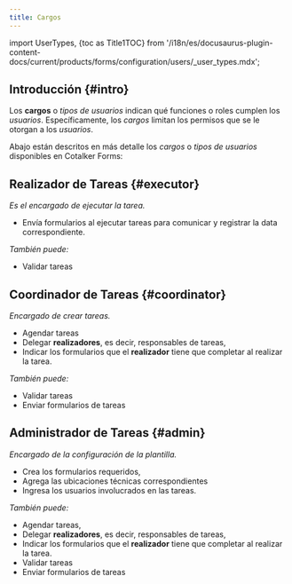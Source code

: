 ```yaml
---
title: Cargos
---
```


import UserTypes, {toc as Title1TOC} from '/i18n/es/docusaurus-plugin-content-docs/current/products/forms/configuration/users/_user_types.mdx'; 


## Introducción {#intro}
Los **cargos** o _tipos de usuarios_ indican qué funciones o roles cumplen los _usuarios_. Específicamente, los _cargos_ limitan los permisos que se le otorgan a los _usuarios_.

<UserTypes/>

Abajo están descritos en más detalle los _cargos_ o _tipos de usuarios_ disponibles en Cotalker Forms:

## Realizador de Tareas {#executor}
_Es el encargado de ejecutar la tarea._

- Envía formularios al ejecutar tareas para comunicar y registrar la data correspondiente.  

_También puede:_  
- Validar tareas

## Coordinador de Tareas {#coordinator}
_Encargado de crear tareas._

- Agendar tareas
- Delegar **realizadores**, es decir, responsables de tareas, 
- Indicar los formularios que el **realizador** tiene que completar al realizar la tarea.  

_También puede:_  
- Validar tareas
- Enviar formularios de tareas

## Administrador de Tareas {#admin}
_Encargado de la configuración de la plantilla._

- Crea los formularios requeridos, 
- Agrega las ubicaciones técnicas correspondientes
- Ingresa los usuarios involucrados en las tareas.  

_También puede:_
- Agendar tareas, 
- Delegar **realizadores**, es decir, responsables de tareas, 
- Indicar los formularios que el **realizador** tiene que completar al realizar la tarea.
- Validar tareas
- Enviar formularios de tareas

